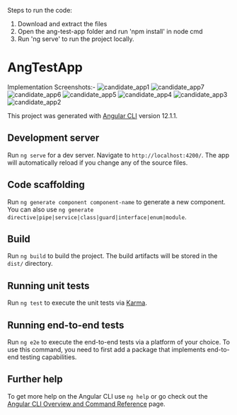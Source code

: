 Steps to run the code:
1. Download and extract the files
2. Open the ang-test-app folder and run 'npm install' in node cmd
3. Run 'ng serve' to run the project locally. 

# AngTestApp

Implementation Screenshots:-
![candidate_app1](https://user-images.githubusercontent.com/46490850/131334683-c5526d4d-8248-46cc-b556-a800f96c13ca.png)
![candidate_app7](https://user-images.githubusercontent.com/46490850/131334686-ce0a3939-7694-4817-b3db-c42a1485ce4c.png)
![candidate_app6](https://user-images.githubusercontent.com/46490850/131334688-82734f9e-d00d-4449-815d-33e861d16818.png)
![candidate_app5](https://user-images.githubusercontent.com/46490850/131334690-df83a026-4c81-43a5-8e96-f738943c04ba.png)
![candidate_app4](https://user-images.githubusercontent.com/46490850/131334692-442ea377-2b5c-48f9-b824-775420303740.png)
![candidate_app3](https://user-images.githubusercontent.com/46490850/131334694-382cdea0-ccf6-4f70-906f-1cb0f4c819ec.png)
![candidate_app2](https://user-images.githubusercontent.com/46490850/131334697-626b1e71-8361-4b82-b994-7a214698df0a.png)

This project was generated with [Angular CLI](https://github.com/angular/angular-cli) version 12.1.1.

## Development server

Run `ng serve` for a dev server. Navigate to `http://localhost:4200/`. The app will automatically reload if you change any of the source files.

## Code scaffolding

Run `ng generate component component-name` to generate a new component. You can also use `ng generate directive|pipe|service|class|guard|interface|enum|module`.

## Build

Run `ng build` to build the project. The build artifacts will be stored in the `dist/` directory.

## Running unit tests

Run `ng test` to execute the unit tests via [Karma](https://karma-runner.github.io).

## Running end-to-end tests

Run `ng e2e` to execute the end-to-end tests via a platform of your choice. To use this command, you need to first add a package that implements end-to-end testing capabilities.

## Further help

To get more help on the Angular CLI use `ng help` or go check out the [Angular CLI Overview and Command Reference](https://angular.io/cli) page.

